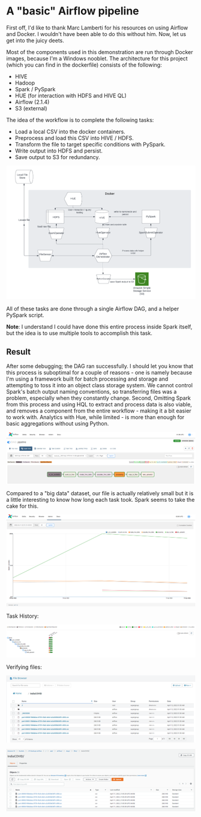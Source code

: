 # A "basic" Airflow pipeline
First off, I'd like to thank Marc Lamberti for his resources on using Airflow and Docker. I wouldn't have been able to do this without him. Now, let us get into the juicy deets.

Most of the components used in this demonstration are run through Docker images, because I'm a Windows nooblet.
The architecture for this project (which you can find in the dockerfile) consists of the following:
- HIVE
- Hadoop
- Spark / PySpark
- HUE (for interaction with HDFS and HIVE QL)
- Airflow (2.1.4)
- S3 (external)

The idea of the workflow is to complete the following tasks:
- Load a local CSV into the docker containers.
- Preprocess and load this CSV into HIVE / HDFS.
- Transform the file to target specific conditions with PySpark.
- Write output into HDFS and persist.
- Save output to S3 for redundancy.

![Architecture](images/PipelineArchitecture.png)

All of these tasks are done through a single Airflow DAG, and a helper PySpark script.

**Note**: I understand I could have done this entire process inside Spark itself, but the idea is to use multiple tools to accomplish this task.

## Result
After some debugging; the DAG ran successfully. I should let you know that this process is suboptimal for a couple of reasons - one is namely because I'm using a framework built for batch processing and storage and attempting to toss it into an object class storage system. We cannot control Spark's batch output naming conventions, so transferring files was a problem, especially when they constantly change. Second, Omitting Spark from this process and using HQL to extract and process data is also viable, and removes a component from the entire workflow - making it a bit easier to work with. Analytics with Hue, while limited - is more than enough for basic aggregations without using Python.


![DAG Complete](images/AirflowResult.PNG)


Compared to a "big data" dataset, our file is actually relatively small but it is a little interesting to know how long each task took. Spark seems to take the cake for this.

![Task Times](images/AirflowProcessTime.PNG?raw=true)

Task History:

![History](images/AirflowRetries.PNG?raw=true)

Verifying files:

![HUE](images/HUE_batchOutput.PNG?raw=true)

![S3](images/S3Verify.PNG)
